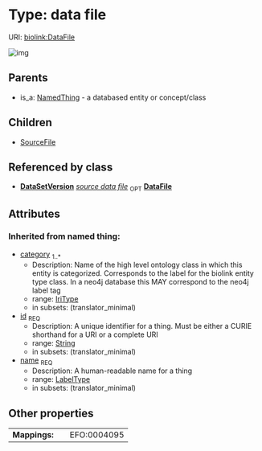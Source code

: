 
# Type: data file




URI: [biolink:DataFile](https://w3id.org/biolink/vocab/DataFile)


![img](images/DataFile.svg)

## Parents

 *  is_a: [NamedThing](NamedThing.md) - a databased entity or concept/class

## Children

 * [SourceFile](SourceFile.md)

## Referenced by class

 *  **[DataSetVersion](DataSetVersion.md)** *[source data file](source_data_file.md)*  <sub>OPT</sub>  **[DataFile](DataFile.md)**

## Attributes


### Inherited from named thing:

 * [category](category.md)  <sub>1..*</sub>
    * Description: Name of the high level ontology class in which this entity is categorized. Corresponds to the label for the biolink entity type class. In a neo4j database this MAY correspond to the neo4j label tag
    * range: [IriType](types/IriType.md)
    * in subsets: (translator_minimal)
 * [id](id.md)  <sub>REQ</sub>
    * Description: A unique identifier for a thing. Must be either a CURIE shorthand for a URI or a complete URI
    * range: [String](types/String.md)
    * in subsets: (translator_minimal)
 * [name](name.md)  <sub>REQ</sub>
    * Description: A human-readable name for a thing
    * range: [LabelType](types/LabelType.md)
    * in subsets: (translator_minimal)

## Other properties

|  |  |  |
| --- | --- | --- |
| **Mappings:** | | EFO:0004095 |

